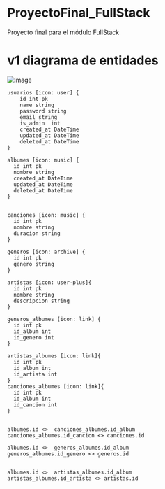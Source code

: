 # ProyectoFinal_FullStack
Proyecto final para el módulo FullStack

# v1 diagrama de entidades
![image](https://github.com/PabloMocholi/ProyectoFinal_FullStack/assets/148113056/7483292a-3f6d-410e-aeba-017fd11520f0)

```
usuarios [icon: user] {
    id int pk
    name string
    password string
    email string
    is_admin  int 
    created_at DateTime
    updated_at DateTime
    deleted_at DateTime
}

albumes [icon: music] {
  id int pk
  nombre string
  created_at DateTime
  updated_at DateTime
  deleted_at DateTime
}


canciones [icon: music] {
  id int pk
  nombre string
  duracion string
}

generos [icon: archive] {
  id int pk
  genero string
}

artistas [icon: user-plus]{
  id int pk
  nombre string
  descripcion string
}

generos_albumes [icon: link] {
  id int pk
  id_album int
  id_genero int
}

artistas_albumes [icon: link]{
  id int pk
  id_album int
  id_artista int
}
canciones_albumes [icon: link]{
  id int pk
  id_album int
  id_cancion int
}


albumes.id <>  canciones_albumes.id_album
canciones_albumes.id_cancion <> canciones.id

albumes.id <>  generos_albumes.id_album
generos_albumes.id_genero <> generos.id


albumes.id <>  artistas_albumes.id_album
artistas_albumes.id_artista <> artistas.id
```
